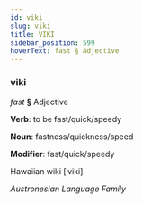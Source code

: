 ```yaml
---
id: viki
slug: viki
title: VİKİ
sidebar_position: 599
hoverText: fast § Adjective
---
```


### viki

*fast* **§** Adjective

**Verb**: to be fast/quick/speedy

**Noun**: fastness/quickness/speed

**Modifier**: fast/quick/speedy

Hawaiian wiki [ˈviki]

*Austronesian Language Family*